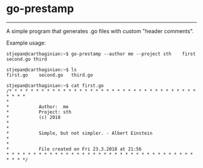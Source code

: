 # go-prestamp

---

A simple program that generates .go files with custom "header comments".

Example usage:

```
stjepan@carthaginian:~$ go-prestamp --author me --project sth    first second.go third

stjepan@carthaginian:~$ ls
first.go    second.go   third.go

stjepan@carthaginian:~$ cat first.go
/* * * * * * * * * * * * * * * * * * * * * * * * * * * * * * * * * * * * * * *
*
*           Author:  me
*           Project: sth
*           (c) 2018
*
*
*           Simple, but not simpler. - Albert Einstein
*
*
*           File created on Fri 23.3.2018 at 21:56
* * * * * * * * * * * * * * * * * * * * * * * * * * * * * * * * * * * * * * */
```
